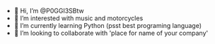 - 👋 Hi, I’m @P0GGI3SBtw
- 👀 I’m interested with music and motorcycles
- 🌱 I’m currently learning Python (psst best programing language)
- 💞️ I’m looking to collaborate with 'place for name of your company'
